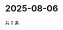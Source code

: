 # 2025-08-06

共 0 条

<!-- BEGIN ZHIHUVIDEO -->
<!-- 最后更新时间 Wed Aug 06 2025 05:11:48 GMT+0800 (China Standard Time) -->

<!-- END ZHIHUVIDEO -->
